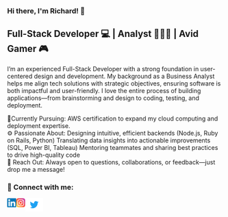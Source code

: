 ### Hi there, I'm Richard! 👋

## Full-Stack Developer 💻 | Analyst 🧑🏾‍💻 | Avid Gamer 🎮

I’m an experienced Full-Stack Developer with a strong foundation in user-centered design and development. My background as a Business Analyst helps me align tech solutions with strategic objectives, ensuring software is both impactful and user-friendly. I love the entire process of building applications—from brainstorming and design to coding, testing, and deployment.

🌱Currently Pursuing: AWS certification to expand my cloud computing and deployment expertise.
<br/>
⚙️ Passionate About:
Designing intuitive, efficient backends (Node.js, Ruby on Rails, Python)
Translating data insights into actionable improvements (SQL, Power BI, Tableau)
Mentoring teammates and sharing best practices to drive high-quality code
<br/>
💬 Reach Out: Always open to questions, collaborations, or feedback—just drop me a message!

### 🤝 Connect with me:

<a href="https://www.linkedin.com/in/richard-adule/"><img align="left" src="https://raw.githubusercontent.com/BigRichi/BigRichi/main/images/linkedin.svg" alt="Richard Adule | LinkedIn" width="21px"/></a> 
<a href="https://www.instagram.com/big__richi/"><img align="left" src="https://raw.githubusercontent.com/BigRichi/BigRichi/main/images/instagram.svg" alt="Richard Adule | Instagram" width="21px"/></a> 
<a href="https://twitter.com/BigRichi2"><img align="left" src="https://raw.githubusercontent.com/BigRichi/BigRichi/main/images/twitter.svg" alt="Richard Adule | Twitter" width="42px"/></a>
<br/>

